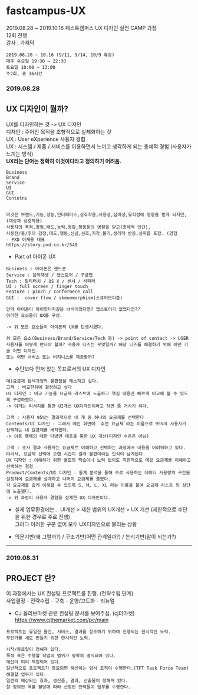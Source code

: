 # fastcampus-UX
2019.08.28 ~ 2019.10.16 패스트캠퍼스 UX 디자인 실전 CAMP 과정<br>
12회 진행<br>
강사 : 가재덕<br>
```
2019.08.28 ~ 10.16 (9/11, 9/14, 10/9 휴강)
매주 수요일 19:30 – 22:30
토요일 10:00 – 13:00
주2회, 총 36시간
```


### 2019.08.28

## UX 디자인이 뭘까?
UX를 디자인하는 것 -> UX 디자인<br>
디자인 : 주어진 목적을 조형적으로 실체화하는 것<br>
UX : User eXperience 사용자 경험<br>
UX : 시스템 / 제품 / 서비스를 이용하면서 느끼고 생각하게 되는 총체적 경험 (사용자가 느끼는 방식)
<br><strong> UX라는 단어는 정확히 이것이다라고 정의하기 어려움. </strong>
```
Business
Brand
Service
UI
GUI
Contetns


이것은 브랜드,기능,성능,인터페이스,상호작용,사용성,심미성,유희성에 영향을 받게 되지만, (대상과 상호작용)
사용자의 목적,경험,태도,능력,정황,행동등의 영향을 받고(총체적 인간), 
사용전/중/후의 감정,태도,행동,신념,선호,지각,물리,생리적 반응,성취를 포함. (경험
- PXD 이재용 대표
https://story.pxd.co.kr/549

```

- Part of 아이폰 UX

```
Business : 아이폰은 핸드폰
Service : 음악재생 / 앱스토어 / 구글맵
Tech : 멀티터치 / OS X / 센서 / 사파리
UI : full screen / finger touch
Feature : pinch / confernece call
GUI :  cover flow / skeuomorphism(스큐어모피즘)

만약 아이폰이 아이팟터치같은 녀석이었다면? 앱스토어가 없었다면??
이러한 요소들이 UX를 구성.

-> 위 모든 요소들이 아이폰의 UX를 탄생시켰다.

위 모든 요소(Business/Brand/Service/Tech 등) -> point of contact -> USER
사용자를 어떻게 만나야 할까? 사용자 니즈는 무엇일까? 해당 니즈를 해결하기 위해 어떤 기술 어떤 디자인.
또는 어떤 서비스 또는 비지니스를 제공할까?
```

- 수단보다 먼저 있는 목표로서의 UX 디자인

```
예)요금제 탐색과정의 불편함을 해소하고 싶다.
고객 : 비교한뒤에 결정하고 싶다
UI 디자인 : 비교 기능을 요금제 리스트에 노출하고 핵심 내용만 빠르게 비교해 볼 수 있도록 구성하였다.
-> 이거는 리서치를 통한 UI개선 UX디자인이라고 하면 좀 거시기 하다.

고객 : 사용자 95%는 결과적으로 네 개 중 하나의 요금제를 선택한다
Contents/UI 디자인 : 그래서 메인 화면에 `추천 요금제`라는 이름으로 95%의 사용자가 선택하는 네 요금제를 배치했다.
-> 이용 행태의 대한 다방면 대응을 통한 UX 개선(디자인 수준은 아님)

고객 : 조사 결과 사용자는 요금제르 이해하고 선택하는 과정에서 내용을 어려워하고 있다. 따라서, 요금제 선택에 오랜 시간이 걸려 불편이라는 인식이 남게된다.
UX 디자인 : 이해하기 위한 별도의 학습이나 노력 없이도 직관적으로 데잍 요금제를 이해하고 선택하는 경험
Product/Contents/UI 디자인 : 통계 분석을 통해 주로 사용하는 데이터 사용량의 구간을 설정하여 요금제를 설계하고 나머지 요금제를 줄였다.
각 요금제를 쉽게 이해할 수 있또록 S, M, L, XL 라는 이름을 붙여 요금제 리스트 퇴 상단에 노출했다.
-> 위 과정이 사용자 경험을 설계한 UX 디자인이다.
```

- 실제 업무환경에는... UI개선 > 제한 범위의 UX개선 > UX 개선 (제한적으로 수단을 위한 경우로 주로 진행)<br>
그러다 이러한 구분 없이 모두 UX디자인으로 불리는 상황

- 의문기반(왜 그럴까?) / 구조기반(어떤 관계일까?) / 논리기반(말이 되는가?)


---

### 2019.08.31

## PROJECT 란?
이 과정에서는 UX 컨설팅 프로젝트를 진행. (전략수립 단계)<br>
사업결정 - 전략수립 - 구축 - 운영/고도화 - 리뉴얼<br>
- CJ 올리브마켓 관련 컨설팅 문서를 보여주심. (cj더마켓)<br>
https://www.cjthemarket.com/pc/main
```
프로젝트는 유일한 물건, 서비스, 결과를 창조하기 위하여 진행되는 한시적인 노력.
무언가를 새로 만들기 위한 한시적인 노력.

시작/종료일이 정해져 있다.
목적 혹은 수행할 작업의 범위가 명확히 명시되어 있다.
예산이 미리 책정되어 있다.
일반적으로 프로젝트가 종료되면 해산하는 임시 조직이 수행한다.(TFT Task Force Team)
해결할 업무가 있다.
일련의 예상되는 효과, 생산품, 결과, 산출물이 정해져 있다.
잘 정의된 역할 할당에 따라 선정된 인력들이 업무를 수행한다.
```
